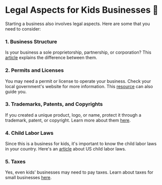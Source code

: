 # Legal Aspects for Kids Businesses 📝

Starting a business also involves legal aspects. Here are some that you need to consider:

### 1. Business Structure

Is your business a sole proprietorship, partnership, or corporation? This [article](https://www.investopedia.com/ask/answers/040115/what-difference-between-partnership-corporation-and-sole-proprietorship.asp) explains the difference between them.

### 2. Permits and Licenses

You may need a permit or license to operate your business. Check your local government's website for more information. This [resource](https://www.businessnewsdaily.com/5-small-business-permits-licenses.html) can also guide you.

### 3. Trademarks, Patents, and Copyrights

If you created a unique product, logo, or name, protect it through a trademark, patent, or copyright. Learn more about them [here](https://www.uspto.gov/).

### 4. Child Labor Laws

Since this is a business for kids, it's important to know the child labor laws in your country. Here's an [article](https://www.dol.gov/general/topic/youthlabor/overview) about US child labor laws.

### 5. Taxes

Yes, even kids' businesses may need to pay taxes. Learn about taxes for small businesses [here](https://www.irs.gov/businesses/small-businesses-self-employed).

